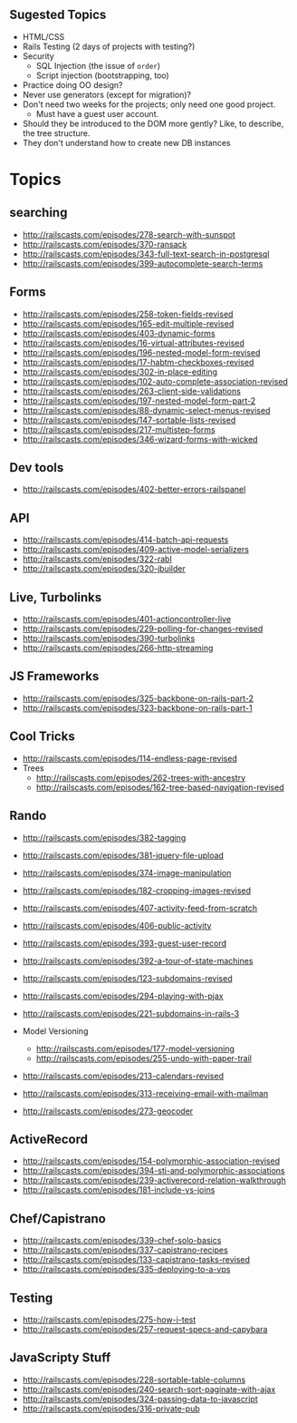 ## Sugested Topics

* HTML/CSS
* Rails Testing (2 days of projects with testing?)
* Security
    * SQL Injection (the issue of `order`)
    * Script injection (bootstrapping, too)
* Practice doing OO design?
* Never use generators (except for migration)?
* Don't need two weeks for the projects; only need one good project.
    * Must have a guest user account.
* Should they be introduced to the DOM more gently? Like, to describe,
  the tree structure.
* They don't understand how to create new DB instances

# Topics

## searching

* http://railscasts.com/episodes/278-search-with-sunspot
* http://railscasts.com/episodes/370-ransack
* http://railscasts.com/episodes/343-full-text-search-in-postgresql
* http://railscasts.com/episodes/399-autocomplete-search-terms

## Forms

* http://railscasts.com/episodes/258-token-fields-revised
* http://railscasts.com/episodes/165-edit-multiple-revised
* http://railscasts.com/episodes/403-dynamic-forms
* http://railscasts.com/episodes/16-virtual-attributes-revised
* http://railscasts.com/episodes/196-nested-model-form-revised
* http://railscasts.com/episodes/17-habtm-checkboxes-revised
* http://railscasts.com/episodes/302-in-place-editing
* http://railscasts.com/episodes/102-auto-complete-association-revised
* http://railscasts.com/episodes/263-client-side-validations
* http://railscasts.com/episodes/197-nested-model-form-part-2
* http://railscasts.com/episodes/88-dynamic-select-menus-revised
* http://railscasts.com/episodes/147-sortable-lists-revised
* http://railscasts.com/episodes/217-multistep-forms
* http://railscasts.com/episodes/346-wizard-forms-with-wicked

## Dev tools

* http://railscasts.com/episodes/402-better-errors-railspanel

## API

* http://railscasts.com/episodes/414-batch-api-requests
* http://railscasts.com/episodes/409-active-model-serializers
* http://railscasts.com/episodes/322-rabl
* http://railscasts.com/episodes/320-jbuilder

## Live, Turbolinks

* http://railscasts.com/episodes/401-actioncontroller-live
* http://railscasts.com/episodes/229-polling-for-changes-revised
* http://railscasts.com/episodes/390-turbolinks
* http://railscasts.com/episodes/266-http-streaming

## JS Frameworks

* http://railscasts.com/episodes/325-backbone-on-rails-part-2
* http://railscasts.com/episodes/323-backbone-on-rails-part-1

## Cool Tricks

* http://railscasts.com/episodes/114-endless-page-revised
* Trees
    * http://railscasts.com/episodes/262-trees-with-ancestry
    * http://railscasts.com/episodes/162-tree-based-navigation-revised

## Rando

* http://railscasts.com/episodes/382-tagging
* http://railscasts.com/episodes/381-jquery-file-upload
* http://railscasts.com/episodes/374-image-manipulation
* http://railscasts.com/episodes/182-cropping-images-revised

* http://railscasts.com/episodes/407-activity-feed-from-scratch
* http://railscasts.com/episodes/406-public-activity
* http://railscasts.com/episodes/393-guest-user-record
* http://railscasts.com/episodes/392-a-tour-of-state-machines
* http://railscasts.com/episodes/123-subdomains-revised
* http://railscasts.com/episodes/294-playing-with-pjax
* http://railscasts.com/episodes/221-subdomains-in-rails-3
* Model Versioning
    * http://railscasts.com/episodes/177-model-versioning
    * http://railscasts.com/episodes/255-undo-with-paper-trail
* http://railscasts.com/episodes/213-calendars-revised
* http://railscasts.com/episodes/313-receiving-email-with-mailman
* http://railscasts.com/episodes/273-geocoder

## ActiveRecord

* http://railscasts.com/episodes/154-polymorphic-association-revised
* http://railscasts.com/episodes/394-sti-and-polymorphic-associations
* http://railscasts.com/episodes/239-activerecord-relation-walkthrough
* http://railscasts.com/episodes/181-include-vs-joins

## Chef/Capistrano

* http://railscasts.com/episodes/339-chef-solo-basics
* http://railscasts.com/episodes/337-capistrano-recipes
* http://railscasts.com/episodes/133-capistrano-tasks-revised
* http://railscasts.com/episodes/335-deploying-to-a-vps

## Testing

* http://railscasts.com/episodes/275-how-i-test
* http://railscasts.com/episodes/257-request-specs-and-capybara

## JavaScripty Stuff

* http://railscasts.com/episodes/228-sortable-table-columns
* http://railscasts.com/episodes/240-search-sort-paginate-with-ajax
* http://railscasts.com/episodes/324-passing-data-to-javascript
* http://railscasts.com/episodes/316-private-pub
